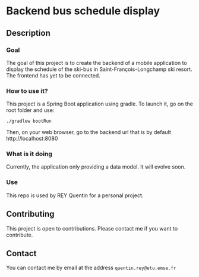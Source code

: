 # Backend bus schedule display


## Description
### Goal
The goal of this project is to create the backend of a mobile application to display the schedule of the ski-bus in Saint-François-Longchamp ski resort. The frontend has yet to be connected.

### How to use it?
This project is a Spring Boot application using gradle. To launch it, go on the root folder and use:
```
./gradlew bootRun
```

Then, on your web browser, go to the backend url that is by default http://localhost:8080


### What is it doing
Currently, the application only providing a data model. It will evolve soon.

### Use
This repo is used by REY Quentin for a personal project.

## Contributing
This project is open to contributions. Please contact me if you want to contribute.

## Contact
You can contact me by email at the address `quentin.rey@etu.emse.fr`